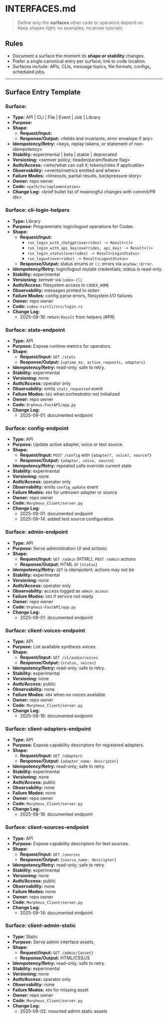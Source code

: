 # INTERFACES.md

> Define only the **surfaces** other code or operators depend on.  
> Keep shapes tight; no examples; no prose tutorials.

## Rules

- Document a surface the moment its **shape or stability** changes.
- Prefer a single canonical entry per surface; link to code location.
- Surfaces include: APIs, CLIs, message topics, file formats, configs, scheduled jobs.

---

## Surface Entry Template

### Surface: <name>
- **Type:** API | CLI | File | Event | Job | Library
- **Purpose:** <what this surface does in one line>
- **Shape:** 
  - **Request/Input:** <fields and required invariants>
  - **Response/Output:** <fields and invariants; error envelope if any>
- **Idempotency/Retry:** <keys, replay tokens, or statement of non-idempotency>
- **Stability:** experimental | beta | stable | deprecated
- **Versioning:** <semver policy; header/param/feature flag>
- **Auth/Access:** <who/what can call it; tokens/roles if applicable>
- **Observability:** <events/metrics emitted and where>
- **Failure Modes:** <timeouts, partial results, backpressure story>
- **Owner:** repo owner
- **Code:** `<path/to/implementation>`
- **Change Log:** <brief bullet list of meaningful changes with commit/PR ids>

### Surface: cli-login-helpers
- **Type:** Library
- **Purpose:** Programmatic login/logout operations for Codex.
- **Shape:**
  - **Request/Input:**
    - `run_login_with_chatgpt(overrides) -> Result<()>`
    - `run_login_with_api_key(overrides, api_key) -> Result<()>`
    - `run_login_status(overrides) -> Result<LoginStatus>`
    - `run_logout(overrides) -> Result<LogoutStatus>`
  - **Response/Output:** status enums or `()`; errors via `anyhow::Error`.
- **Idempotency/Retry:** login/logout mutate credentials; status is read-only.
- **Stability:** experimental
- **Versioning:** semver via `codex-cli`
- **Auth/Access:** filesystem access to `CODEX_HOME`
- **Observability:** messages printed to stderr
- **Failure Modes:** config parse errors, filesystem I/O failures
- **Owner:** repo owner
- **Code:** `codex-rs/cli/src/login.rs`
- **Change Log:**
  - 2025-08-19: return `Result` from helpers (#PR)

### Surface: stats-endpoint
- **Type:** API
- **Purpose:** Expose runtime metrics for operators.
- **Shape:**
  - **Request/Input:** `GET /stats`
  - **Response/Output:** `{uptime_ms, active_requests, adapters}`
- **Idempotency/Retry:** read-only; safe to retry.
- **Stability:** experimental
- **Versioning:** none
- **Auth/Access:** operator only
- **Observability:** emits `stats_requested` event
- **Failure Modes:** `503` when orchestrator not initialized
- **Owner:** repo owner
- **Code:** `Orpheus-FastAPI/app.py`
- **Change Log:**
  - 2025-09-01: documented endpoint

### Surface: config-endpoint
- **Type:** API
- **Purpose:** Update active adapter, voice or text source.
- **Shape:**
  - **Request/Input:** `POST /config` with `{adapter?, voice?, source?}`
  - **Response/Output:** `{adapter, voice, source}`
- **Idempotency/Retry:** repeated calls override current state
- **Stability:** experimental
- **Versioning:** none
- **Auth/Access:** operator only
- **Observability:** emits `config_update` event
- **Failure Modes:** `404` for unknown adapter or source
- **Owner:** repo owner
- **Code:** `Morpheus_Client/server.py`
- **Change Log:**
  - 2025-09-01: documented endpoint
  - 2025-09-14: added text source configuration

### Surface: admin-endpoint
- **Type:** API
- **Purpose:** Serve administration UI and actions.
- **Shape:**
  - **Request/Input:** `GET /admin` (HTML), `POST /admin` actions
  - **Response/Output:** HTML or `{status}`
- **Idempotency/Retry:** `GET` is idempotent; actions may not be
- **Stability:** experimental
- **Versioning:** none
- **Auth/Access:** operator only
- **Observability:** access logged as `admin_access`
- **Failure Modes:** `503` if service not ready
- **Owner:** repo owner
- **Code:** `Orpheus-FastAPI/app.py`
- **Change Log:**
  - 2025-09-01: documented endpoint

### Surface: client-voices-endpoint
- **Type:** API
- **Purpose:** List available synthesis voices.
- **Shape:**
  - **Request/Input:** `GET /v1/audio/voices`
  - **Response/Output:** `{status, voices}`
- **Idempotency/Retry:** read-only; safe to retry.
- **Stability:** experimental
- **Versioning:** none
- **Auth/Access:** public
- **Observability:** none
- **Failure Modes:** `404` when no voices available
- **Owner:** repo owner
- **Code:** `Morpheus_Client/server.py`
- **Change Log:**
  - 2025-08-18: documented endpoint

### Surface: client-adapters-endpoint
- **Type:** API
- **Purpose:** Expose capability descriptors for registered adapters.
- **Shape:**
  - **Request/Input:** `GET /adapters`
  - **Response/Output:** `{adapter_name: descriptor}`
- **Idempotency/Retry:** read-only; safe to retry.
- **Stability:** experimental
- **Versioning:** none
- **Auth/Access:** public
- **Observability:** none
- **Failure Modes:** none
- **Owner:** repo owner
- **Code:** `Morpheus_Client/server.py`
- **Change Log:**
  - 2025-08-18: documented endpoint

### Surface: client-sources-endpoint
- **Type:** API
- **Purpose:** Expose capability descriptors for text sources.
- **Shape:**
  - **Request/Input:** `GET /sources`
  - **Response/Output:** `{source_name: descriptor}`
- **Idempotency/Retry:** read-only; safe to retry.
- **Stability:** experimental
- **Versioning:** none
- **Auth/Access:** public
- **Observability:** none
- **Failure Modes:** none
- **Owner:** repo owner
- **Code:** `Morpheus_Client/server.py`
- **Change Log:**
  - 2025-09-14: documented endpoint

### Surface: client-admin-static
- **Type:** Static
- **Purpose:** Serve admin interface assets.
- **Shape:**
  - **Request/Input:** `GET /admin/{asset}`
  - **Response/Output:** HTML/CSS/JS
- **Idempotency/Retry:** read-only; safe to retry.
- **Stability:** experimental
- **Versioning:** none
- **Auth/Access:** operator only
- **Observability:** none
- **Failure Modes:** `404` for missing asset
- **Owner:** repo owner
- **Code:** `Morpheus_Client/server.py`
- **Change Log:**
  - 2025-09-02: mounted admin static assets
